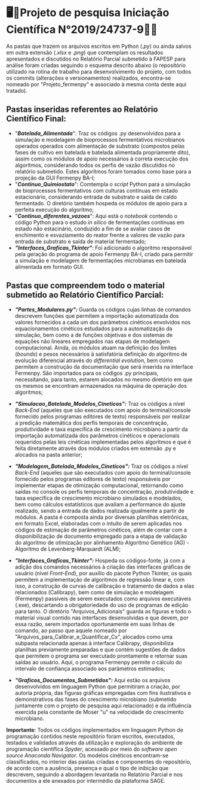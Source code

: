 # 🖥️🔬Projeto de pesquisa Iniciação Científica N°2019/24737-9🧫🦠
As pastas que trazem os arquivos escritos em Python (._py_) ou ainda salvos em outra extensão (._xlsx_ e ._png_) que contemplam os resultados apresentados e discutidos no Relatório Parcial submetido à FAPESP para análise foram criadas seguindo o esquema descrito abaixo (o repositório utilizado na rotina de trabalho para desenvolvimento do projeto, com todos os commits (alterações e versionamentos) realizados, encontra-se nomeado por "Projeto_fermenpy" e associado à mesma conta deste aqui tratado). 

## Pastas inseridas referentes ao Relatório Científico Final:
  - "<b><i>Batelada_Alimentada</i></b>": Traz os códigos .py desenvolvidos para a simulação e modelagem de bioprocessos fermentativos microbianos operados operados com alimentação de substrato (compostos pelas fases de cultivo em batelada e batelada alimentada propriamente dito), assim como os módulos de apoio necessários à correta execução dos algoritmos, considerando todos os perfis de vazão discutidos no relatório submetido. Estes algoritmos foram tomados como base para a projeção da GUI Fermenpy BA-I;
  - "<b><i>Continuo_Quimiostato</i></b>": Comtempla o <i>script</i> Python para a simulação de bioprocessos fermentativos com culturas contínuas em estado estacionário, considerando entrada de substrato e saída de caldo fermentado. O diretório também hospeda os módulos de apoio para a perfeita execução do algoritmo;
  - "<b><i>Continuo_diferentes_vazoes</i></b>": Aqui está o <i>notebook</i> contendo o código Python para o estudo <i>in silico</i> de fermentações contínuas em estado não estacinário, conduzido a fim de se avaliar casos de enchimento e esvaziamento do reator frente a valores de vazão para entrada de substrato e saída de material fermentado;
  - <b>*"<i>Interfaces_Graficas_Tkinter</i>"*</b>: Foi adicionado o algoritmo responsável pela geração do programa de apoio Fermenpy BA-I, criado para permitir a simulação e modelagem de fermentações microbianas em batelada alimentada em formato GUI.
 
 ## Pastas que compreendem todo o material submetido ao Relatório Científico Parcial:
- ___"Partes_Modulares.py":___ Guarda os códigos cujas linhas de comandos descrevem funções que permitem a importação automatizada dos valores fornecidos a cada um dos parâmetros cinéticos envolvidos nos equacionamentos cinéticos estudados para a automatização da simulação, bem como a de funções objetivas e dos sistemas de equações não lineares empregados nas etapas de modelagem computacional. Ainda, os módulos atuam na definição dos limites (_bounds_) e pesos necessários à satisfatória definição do algoritmo de evolução diferencial através do _differential evolution_, bem como permitem a construção da documentação que será inserida na interface Fermenpy. São importados para os códigos .py principais, necessitando, para tanto, estarem alocados no mesmo diretório em que os mesmos se encontram armazenados na máquina de operação dos algoritmos;

- ___"Simulacao_Batelada_Modelos_Cineticos":___ Traz os códigos a nível _Back-End_ (aqueles que são executados com apoio do terminal/console fornecido pelos programas editores de texto) responsáveis por realizar a predição matemática dos perfis temporais de concentração, produtividade e taxa específica de crescimento microbiano a partir da importação automatizada dos parâmetros cinéticos e operacionais requeridos pelas leis cinéticas implementadas pelos algoritmos e que é feita diretamente através dos módulos criados em extensão .py e alocados na pasta anterior;

- ___"Modelagem_Batelada_Modelos_Cineticos":___ Traz os códigos a nível _Back-End_ (aqueles que são executados com apoio do terminal/console fornecido pelos programas editores de texto) responsáveis por implementar etapas de otimização computacional, retornando como saídas no console os perfis temporais de concentração, produtividade e taxa específica de crescimento microbiano simulados e modelados, bem como cálculos estatísticos que avaliam a performance do ajuste realizado, sendo a entrada de dados realizada igualmente a partir de módulos. A pasta é composta ainda por diversas planilhas eletrônicas, em formato Excel, elaboradas com o intuito de serem aplicadas nos códigos de estimação de parâmetros cinéticos, além de contar com a disponibilização de documento empregado para a etapa de validação do algoritmo de otimização por alinhamento Algoritmo Genético (AG) - Algoritmo de Levenberg-Marquardt (ALM);

- ___"Interfaces_Graficas_Tkinter":___ Hospeda os códigos-fonte, já com a adição dos comandos necessários à criação das interfaces gráficas de usuário (nível _Front-End_), por auxílio do pacote Python Tkinter, os quais permitem a implementação de algoritmos de regressão linear e, com isso, a construção de curvas de calibração e tratamento de dados a elas relacionados (Calibrapy), bem como de simulação e modelagem (Fermenpy) passíveis de serem executados como arquivos executáveis (.exe), descartando a obrigatoriedade do uso de programas de edição para tanto. O diretório "Arquivos_Adicionais" guarda as figuras e todo o material visual contido nas interfaces desenvolvidas e que devem, por essa razão, serem importados oportunamente em suas linhas de comando, ao passo que aquele nomeado por "Arquivos_para_Calibrar_e_Quantificar_Cx", alocados como uma subpasta relacionada apenas à interface Calibrapy, disponibiliza planilhas previamente preparadas e que contém sugestões de dados que permitem o programa ser executado prontamente e retornar suas saídas ao usuário. Aqui, o programa Fermenpy permite o cálculo do intervalo de confiança associado aos parâmetros estimados;

- ___"Graficos_Documentos_Submetidos":___ Aqui estão os arquivos desenvolvidos em linguagem Python que permitiram a criação, por autoria própria, das figuras gráficas empregadas com fins ilustrativos e demonstrativos das fases do crescimento microbiano (submetido juntamente com o projeto de pesquisa aqui relacionado) e da influência exercida pela constante de Moser "u" na velocidade do crescimento microbiano.

__Importante__: Todos os códigos implementados em linguagem Python de programação contidos neste repositório foram escritos, executados, testados e validados através da utilização e exploração do ambiente de programação científica _Spyder_, acessado por meio do _software open source Anaconda Navigator_.
Os modelos cinéticos encontram-se classificados, no interior das pastas criadas e componentes do repositório, de acordo com a ausência, presença e qual o tipo de inibição que descrevem, seguindo a abordagem levantada no Relatório Parcial e nos documentos a ele anexados por intermédio da plataforma SAGE.

